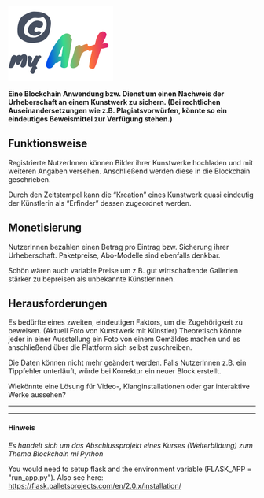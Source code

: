 ![©myArt](https://github.com/ponderboy/copyright_my_art/blob/main/app/static/images/logo.svg?raw=true)

**Eine Blockchain Anwendung bzw. Dienst um einen Nachweis der Urheberschaft an einem Kunstwerk zu sichern. (Bei rechtlichen Auseinandersetzungen wie z.B. Plagiatsvorwürfen, könnte so ein eindeutiges Beweismittel zur Verfügung stehen.)**

## Funktionsweise

Registrierte NutzerInnen können Bilder ihrer Kunstwerke hochladen und mit weiteren Angaben versehen. Anschließend werden diese in die Blockchain geschrieben. 

Durch den Zeitstempel kann die “Kreation” eines Kunstwerk quasi eindeutig der Künstlerin als “Erfinder” dessen zugeordnet werden.


## Monetisierung

NutzerInnen bezahlen einen Betrag pro Eintrag bzw. Sicherung ihrer Urheberschaft. Paketpreise, Abo-Modelle sind ebenfalls denkbar. 

Schön wären auch variable Preise um z.B. gut wirtschaftende Gallerien stärker zu bepreisen als unbekannte KünstlerInnen.


## Herausforderungen

Es bedürfte eines zweiten, eindeutigen Faktors, um die Zugehörigkeit zu beweisen. (Aktuell Foto von Kunstwerk mit Künstler) Theoretisch könnte jeder in einer Ausstellung ein Foto von einem Gemäldes machen und es anschließend über die Plattform sich selbst zuschreiben. 

Die Daten können nicht mehr geändert werden. Falls NutzerInnen z.B. ein Tippfehler unterläuft, würde bei Korrektur ein neuer Block erstellt. 

Wiekönnte eine Lösung für Video-, Klanginstallationen oder gar interaktive Werke aussehen? 


----------------------------------------------------------------------------
----------------------------------------------------------------------------


#### Hinweis
*Es handelt sich um das Abschlussprojekt eines Kurses (Weiterbildung) zum Thema Blockchain mi Python*

You would need to setup flask and the environment variable (FLASK_APP = "run_app.py"). Also see here:
https://flask.palletsprojects.com/en/2.0.x/installation/

